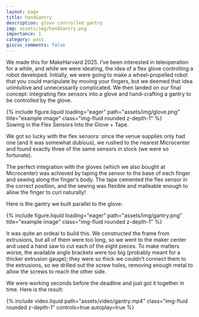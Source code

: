 ```yaml
---
layout: page
title: handGantry
description: glove controlled gantry
img: assets/img/handGantry.png
importance: 1
category: past
giscus_comments: false
---
```


We made this for MakeHarvard 2025. I’ve been interested in teleoperation for a while, and while we were ideating, the idea of a flex glove controlling a robot developed. Initially, we were going to make a wheel-propelled robot that you could manipulate by moving your fingers, but we deemed that idea unintuitive and unnecessarily complicated. We then landed on our final concept: integrating flex sensors into a glove and hand-crafting a gantry to be controlled by the glove.

<div class="row justify-content-sm-center">
    <div class="col-12 col-lg-10 mt-3 mt-md-0">
        {% include figure.liquid loading="eager" path="assets/img/glove.png" title="example image" class="img-fluid rounded z-depth-1" %}
    </div>
</div>
<div class="caption">
    Sowing in the Flex Sensors Into the Glove + Tape.
</div>

We got so lucky with the flex sensors: since the venue supplies only had one (and it was somewhat dubious), we rushed to the nearest Microcenter and found exactly three of the same sensors in stock (we were so fortunate).

The perfect integration with the gloves (which we also bought at Microcenter) was achieved by taping the sensor to the base of each finger and sewing along the finger’s body. The tape cemented the flex sensor in the correct position, and the sewing was flexible and malleable enough to allow the finger to curl naturally!

Here is the gantry we built parallel to the glove:

<div class="row justify-content-sm-center">
    <div class="col-12 col-lg-10 mt-3 mt-md-0">
        {% include figure.liquid loading="eager" path="assets/img/gantry.png" title="example image" class="img-fluid rounded z-depth-1" %}
    </div>
</div>

It was quite an ordeal to build this. We constructed the frame from extrusions, but all of them were too long, so we went to the maker center and used a hand saw to cut each of the eight pieces. To make matters worse, the available angle brackets were too big (probably meant for a thicker extrusion gauge); they were so thick we couldn’t connect them to the extrusions, so we drilled out the screw holes, removing enough metal to allow the screws to reach the other side.

We were working seconds before the deadline and just got it together in time. Here is the result:

<div class="row justify-content-center">
  <div class="col-12 col-md-8 col-lg-6 mt-3">
    {% include video.liquid
       path="assets/video/gantry.mp4"
       class="img-fluid rounded z-depth-1"
       controls=true
       autoplay=true
    %}
  </div>
</div>


